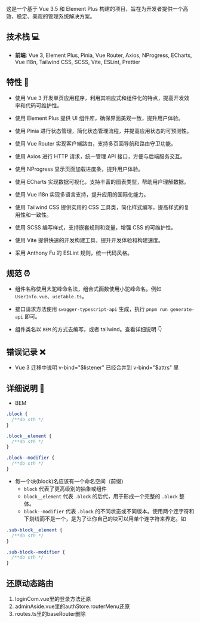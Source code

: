 这是一个基于 Vue 3.5 和 Element Plus 构建的项目，旨在为开发者提供一个高效、稳定、美观的管理系统解决方案。

## 技术栈 💻

- **前端**: Vue 3, Element Plus, Pinia, Vue Router, Axios, NProgress, ECharts, Vue I18n, Tailwind CSS, SCSS, Vite, ESLint, Prettier

## 特性 🌠

- 使用 Vue 3 开发单页应用程序，利用其响应式和组件化的特点，提高开发效率和代码可维护性。

- 使用 Element Plus 提供 UI 组件库，确保界面美观一致，提升用户体验。

- 使用 Pinia 进行状态管理，简化状态管理流程，并提高应用状态的可预测性。

- 使用 Vue Router 实现客户端路由，支持多页面导航和路由守卫功能。

- 使用 Axios 进行 HTTP 请求，统一管理 API 接口，方便与后端服务交互。

- 使用 NProgress 显示页面加载进度条，提升用户体验。

- 使用 ECharts 实现数据可视化，支持丰富的图表类型，帮助用户理解数据。

- 使用 Vue I18n 实现多语言支持，提升应用的国际化能力。

- 使用 Tailwind CSS 提供实用的 CSS 工具类，简化样式编写，提高样式的复用性和一致性。

- 使用 SCSS 编写样式，支持嵌套规则和变量，增强 CSS 的可维护性。

- 使用 Vite 提供快速的开发构建工具，提升开发体验和构建速度。

- 采用 Anthony Fu 的 ESLint 规则，统一代码风格。

## 规范 ⏰

- 组件名称使用大驼峰命名法，组合式函数使用小驼峰命名。例如 `UserInfo.vue`、`useTable.ts`。

- 接口请求方法使用 `swagger-typescript-api` 生成，执行 `pnpm run generate-api` 即可。

- 组件类名以 `BEM` 的方式去编写，或者 tailwind。查看详细说明 👇

## 错误记录 ❌

- Vue 3 迁移中说明 v-bind="$listener" 已经合并到 v-bind="$attrs" 里

## 详细说明 📕

- BEM

```css
.block {
  /**do sth */
}

.block__element {
  /**do sth */
}

.block--modifier {
  /**do sth */
}
```

- 每一个块(block)名应该有一个命名空间（前缀）
  - `block` 代表了更高级别的抽象或组件
  - `block__element` 代表 `.block` 的后代，用于形成一个完整的 `.block` 整体。
  - `block--modifier` 代表 `.block` 的不同状态或不同版本。使用两个连字符和下划线而不是一个，是为了让你自己的块可以用单个连字符来界定。如

```css
.sub-block__element {
  /**do sth */
}

.sub-block--modifier {
  /**do sth */
}
```

## 还原动态路由

1. loginCom.vue里的登录方法还原
2. adminAside.vue里的authStore.routerMenu还原
3. routes.ts里的baseRouter删除
